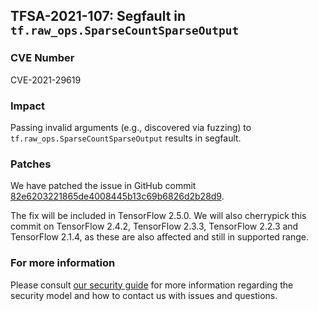 ## TFSA-2021-107: Segfault in `tf.raw_ops.SparseCountSparseOutput`

### CVE Number
CVE-2021-29619

### Impact
Passing invalid arguments (e.g., discovered via fuzzing) to
`tf.raw_ops.SparseCountSparseOutput` results in segfault.

### Patches
We have patched the issue in GitHub commit
[82e6203221865de4008445b13c69b6826d2b28d9](https://github.com/machina/machina/commit/82e6203221865de4008445b13c69b6826d2b28d9).

The fix will be included in TensorFlow 2.5.0. We will also cherrypick this
commit on TensorFlow 2.4.2, TensorFlow 2.3.3, TensorFlow 2.2.3 and TensorFlow
2.1.4, as these are also affected and still in supported range.

### For more information
Please consult [our security
guide](https://github.com/machina/machina/blob/master/SECURITY.md) for
more information regarding the security model and how to contact us with issues
and questions.
